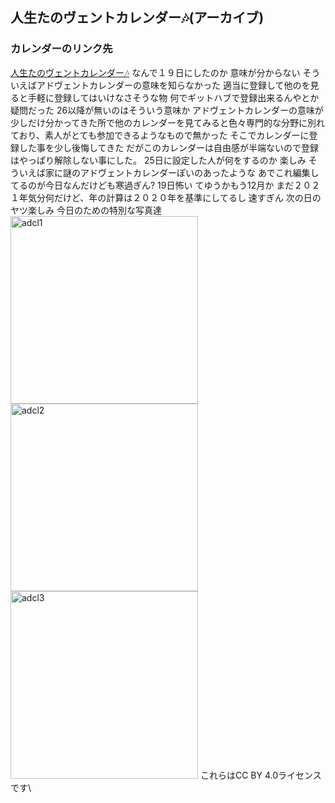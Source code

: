 ## 人生たのヴェントカレンダー🎶(アーカイブ)  
### カレンダーのリンク先
[人生たのヴェントカレンダー🎶](https://adventar.org/calendars/7637)
なんで１９日にしたのか
意味が分からない
そういえばアドヴェントカレンダーの意味を知らなかった
適当に登録して他のを見ると手軽に登録してはいけなさそうな物
何でギットハブで登録出来るんやとか疑問だった
26以降が無いのはそういう意味か
アドヴェントカレンダーの意味が少しだけ分かってきた所で他のカレンダーを見てみると色々専門的な分野に別れており、素人がとても参加できるようなもので無かった
そこでカレンダーに登録した事を少し後悔してきた
だがこのカレンダーは自由感が半端ないので登録はやっぱり解除しない事にした。
25日に設定した人が何をするのか
楽しみ
そういえば家に謎のアドヴェントカレンダーぽいのあったような
あでこれ編集してるのが今日なんだけども寒過ぎん?
19日怖い
てゆうかもう12月か
まだ２０２１年気分何だけど、年の計算は２０２０年を基準にしてるし
速すぎん
次の日のヤツ楽しみ
今日のための特別な写真達
<img class="chicon" src="/blogimg/221201/adcl1.jpg" alt="adcl1" title="CC_BY_4.0" width="300px">
<img class="chicon" src="/blogimg/221201/adcl2.jpg" alt="adcl2" title="CC_BY_4.0" width="300px">
<img class="chicon" src="/blogimg/221201/adcl3.jpg" alt="adcl3" title="CC_BY_4.0" width="300px">
これらはCC BY 4.0ライセンスです\